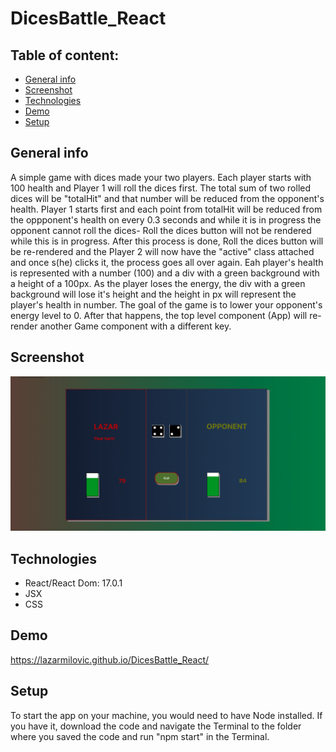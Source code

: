 # DicesBattle_React

## Table of content: 
* [General info](#general_info)
* [Screenshot](#screenshot)
* [Technologies](#technologies)
* [Demo](#demo)
* [Setup](#setup)

## General info
A simple game with dices made your two players. Each player starts with 100 health and Player 1 will roll the dices first. The total sum of two rolled dices will be "totalHit" and that number will be reduced from the opponent's health. Player 1 starts first and each point from totalHit will be reduced from the oppponent's health on every 0.3 seconds and while it is in progress the opponent cannot roll the dices- Roll the dices button will not be rendered while this is in progress. After this process is done, Roll the dices button will be re-rendered and the Player 2 will now have the "active" class attached and once s(he) clicks it, the process goes all over again. 
Eah player's health is represented with a number (100) and a div with a green background with a height of a 100px. As the player loses the energy, the div with a green background will lose it's height and the height in px will represent the player's health in number. 
The goal of the game is to lower your opponent's energy level to 0. After that happens, the top level component (App) will re-render another Game component with a different key. 

## Screenshot
![alt text](https://github.com/lazarmilovic/DicesBattle_React/blob/gh-pages/Preview.png?raw=true)



## Technologies 
* React/React Dom: 17.0.1
* JSX
* CSS

## Demo 

https://lazarmilovic.github.io/DicesBattle_React/

## Setup

To start the app on your machine, you would need to have Node installed. If you have it, download the code and navigate the Terminal to the folder where you saved the code and run "npm start" in the Terminal.
